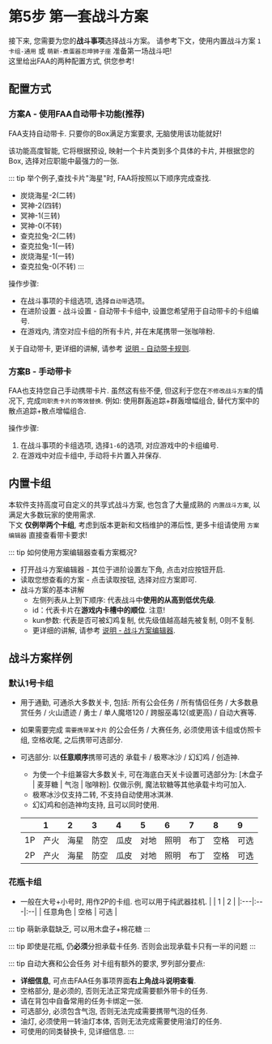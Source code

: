 # 第5步 第一套战斗方案

接下来, 您需要为您的**战斗事项**选择战斗方案。
请参考下文，使用内置战斗方案 `1卡组-通用` 或 `萌新-煮蛋器忍坤狮子座` 准备第一场战斗吧!  
这里给出FAA的两种配置方式, 供您参考!

## 配置方式
### 方案A - 使用FAA自动带卡功能(推荐)

FAA支持自动带卡. 只要你的Box满足方案要求, 无脑使用该功能就好!

该功能高度智能, 它将根据预设, 映射一个卡片类到多个具体的卡片, 并根据您的Box, 选择对应职能中最强力的一张.

::: tip 举个例子,查找卡片"海星"时, FAA将按照以下顺序完成查找. 
* 炭烧海星-2(二转)
* 冥神-2(四转)
* 冥神-1(三转)
* 冥神-0(不转)
* 查克拉兔-2(二转)
* 查克拉兔-1(一转)
* 炭烧海星-1(一转)
* 查克拉兔-0(不转)
:::

操作步骤: 
* 在战斗事项的卡组选项, 选择`自动带`选项。
* 在进阶设置 - 战斗设置 - 自动带卡卡组中, 设置您希望用于自动带卡的卡组编号.
* 在游戏内, 清空对应卡组的所有卡片, 并在末尾携带一张咖啡粉.

关于自动带卡, 更详细的讲解, 请参考 [说明 - 自动带卡规则](../advanced/b_auto_pick_card.md).

### 方案B - 手动带卡

FAA也支持您自己手动携带卡片. 
虽然这有些不便, 但这利于您在`不修改战斗方案`的情况下, 完成`同职责卡片的等效替换`.
例如: 使用群轰追踪+群轰增幅组合, 替代方案中的散点追踪+散点增幅组合.

操作步骤: 
1. 在战斗事项的卡组选项, 选择`1-6`的选项, 对应游戏中的卡组编号.
2. 在游戏中对应卡组中, 手动将卡片置入并保存.

## 内置卡组
本软件支持高度可自定义的共享式战斗方案, 也包含了大量成熟的 `内置战斗方案`, 以满足大多数玩家的使用需求.  
下文 **仅例举两个卡组**, 考虑到版本更新和文档维护的滞后性, 更多卡组请使用 `方案编辑器` 直接查看带卡要求!

::: tip 如何使用方案编辑器查看方案概况?
* 打开战斗方案编辑器 - 其位于进阶设置左下角, 点击对应按钮开启.
* 读取您想查看的方案 - 点击读取按钮, 选择对应方案即可.
* 战斗方案的基本讲解
  * 左侧列表从上到下顺序: 代表战斗中**使用的从高到低优先级**. 
  * id：代表卡片在**游戏内卡槽中的顺位**. 注意!
  * kun参数: 代表是否可被幻鸡复制, 优先级值越高越先被复制, 0则不复制.
  * 更详细的讲解, 请参考 [说明 - 战斗方案编辑器](../advanced/b_battle_plan_editor.md).


## 战斗方案样例

### 默认1号卡组

* 用于通勤, 可通杀大多数关卡, 包括: 所有公会任务 / 所有情侣任务 / 大多数悬赏任务 / 火山遗迹 / 勇士 / 单人魔塔120 / 跨服巫毒12(或更高) / 自动大赛等.
* 如果需要完成 `需要携带某卡片` 的公会任务 / 大赛任务, 必须使用该卡组或仿照卡组, 空格收尾, 之后携带可选部分.
* 可选部分: 以**任意顺序**携带可选的 承载卡 / 极寒冰沙 / 幻幻鸡 / 创造神.
  * 为使一个卡组兼容大多数关卡, 可在海底白天关卡设置可选部分为: [木盘子 | 麦芽糖 | 气泡 | 咖啡粉]. 仅做示例, 魔法软糖等其他承载卡均可加入.
  * 极寒冰沙仅支持二转, 不支持自动使用冰淇淋.
  * 幻幻鸡和创造神均支持, 且可以同时使用.

  |    | 1  | 2  | 3  | 4  | 5     | 6  | 7  | 8  | 9  |
  |:---|:---|:---|:---|:---|:------|:---|:---|:---|:---|
  | 1P | 产火 | 海星 | 防空 | 瓜皮 | 对地 | 照明 | 布丁 | 空格 | 可选 |
  | 2P | 产火 | 海星 | 防空 | 瓜皮 | 对地 | 照明 | 布丁 | 空格 | 可选 |

### 花瓶卡组

* 一般在大号+小号时, 用作2P的卡组. 也可以用于纯武器挂机.
|    | 1  | 2 |
|:---|:---|:--|
| 任意角色 | 空格 | 可选 |

::: tip 萌新承载缺乏, 可以用木盘子+棉花糖
:::

::: tip 即使是花瓶, 仍**必须**分担承载卡任务. 
否则会出现承载卡只有一半的问题
:::

::: tip 自动大赛和公会任务
对卡组有额外的要求, 罗列部分要点:
* **详细信息**, 可点击FAA任务事项界面**右上角战斗说明查看**.
* 空格部分, 是必须的, 否则无法正常完成需要额外带卡的任务.
* 请在背包中自备常用的任务卡绑定一张.
* 可选部分, 必须包含气泡, 否则无法完成需要携带气泡的任务.
* 油灯, 必须使用一转油灯本体, 否则无法完成需要使用油灯的任务.
* 可使用的同类替换卡, 见详细信息.
:::
